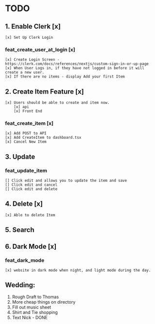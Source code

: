# TODO

## 1. Enable Clerk [x]
    [x] Set Up Clerk Login
    
### feat_create_user_at_login [x]
    [x] Create Login Screen - https://clerk.com/docs/references/nextjs/custom-sign-in-or-up-page 
    [x] When User Logs in, if they have not logged in before it will create a new user.
    [x] If there are no items - display Add your first Item

## 2. Create Item Feature [x] 
    [x] Users should be able to create and item now.
        [x] api 
        [x] Front End 

### feat_create_item [x] 
    [x] Add POST to API
    [x] Add CreateItem to dashboard.tsx
    [x] Cancel New Item  

## 3. Update

### feat_update_item 
    [] Click edit and allows you to update the item and save 
    [] Click edit and cancel 
    [] Click edit and delete 

## 4. Delete [x]
    [x] Able to delete Item


## 5. Search


## 6. Dark Mode [x]

### feat_dark_mode 
    [x] website in dark mode when night, and light mode during the day.


## Wedding: 
1. Rough Draft to Thomas
2. More cheap things on directory 
3. Fill out music sheet
4. Shirt and Tie shopping 
5. Text Nick - DONE  
